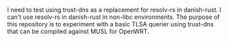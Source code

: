 I need to test using trust-dns as a replacement for resolv-rs in danish-rust. I can't use resolv-rs in danish-rust in non-libc environments. The purpose of this repository is to experiment with a basic TLSA querier using trust-dns that can be compiled against MUSL for OpenWRT.
